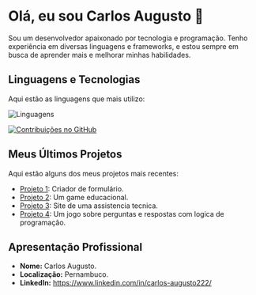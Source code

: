 # Olá, eu sou Carlos Augusto 👋

Sou um desenvolvedor apaixonado por tecnologia e programação. Tenho experiência em diversas linguagens e frameworks, e estou sempre em busca de aprender mais e melhorar minhas habilidades.

## Linguagens e Tecnologias

Aqui estão as linguagens que mais utilizo:

![Linguagens](https://github-readme-stats.vercel.app/api/top-langs/?username=Carlosaugusto222&layout=compact&theme=radical)

[![Contribuições no GitHub](https://github-readme-stats.vercel.app/api?username=Carlosaugusto222&show_icons=true&theme=radical)](https://github.com/Carlosaugusto222)

## Meus Últimos Projetos

Aqui estão alguns dos meus projetos mais recentes:

- [Projeto 1](https://github.com/Comunidade-FullDev/form-fulldev): Criador de formulário.
- [Projeto 2](https://github.com/Carlosaugusto222/Educational-Programming-Game-for-All-Ages): Um game educacional.
- [Projeto 3](https://github.com/Carlosaugusto222/multicell): Site de uma assistencia tecnica.
- [Projeto 4](https://github.com/Carlosaugusto222/code-quest): Um jogo sobre perguntas e respostas com logica de programação.

## Apresentação Profissional

- **Nome:** Carlos Augusto.
- **Localização:** Pernambuco.
- **LinkedIn:** https://www.linkedin.com/in/carlos-augusto222/


